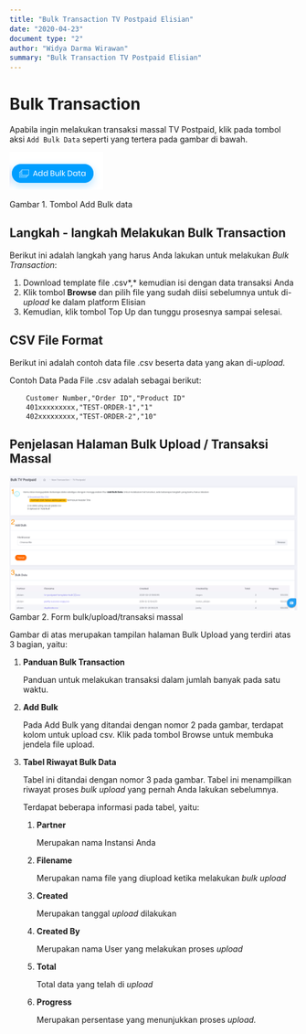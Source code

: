 ```yaml
---
title: "Bulk Transaction TV Postpaid Elisian"
date: "2020-04-23"
document type: "2"
author: "Widya Darma Wirawan"
summary: "Bulk Transaction TV Postpaid Elisian"
---
```


# Bulk Transaction

Apabila ingin melakukan transaksi massal TV Postpaid, klik pada tombol aksi `Add Bulk Data` seperti yang tertera pada gambar di bawah.

![](./image-user-manual/elisian-tvpostpaid-bulk-1.png)

Gambar 1. Tombol Add Bulk data

## **Langkah - langkah Melakukan Bulk Transaction**

Berikut ini adalah langkah yang harus Anda lakukan untuk melakukan *Bulk Transaction*:

1. Download template file .csv*,* kemudian isi dengan data transaksi Anda
2. Klik tombol **Browse** dan pilih file yang sudah diisi sebelumnya untuk di-*upload* ke dalam platform Elisian
3. Kemudian, klik tombol Top Up dan tunggu prosesnya sampai selesai.

## **CSV File Format**

Berikut ini adalah contoh data file .csv beserta data yang akan di-*upload.*

Contoh Data Pada File .csv adalah sebagai berikut:

```
    Customer Number,"Order ID","Product ID"
    401xxxxxxxxx,"TEST-ORDER-1","1"
    402xxxxxxxxx,"TEST-ORDER-2","10"
```

## **Penjelasan Halaman Bulk Upload / Transaksi Massal**

![](./image-user-manual/elisian-tvpostpaid-bulk-2.png)
Gambar 2. Form bulk/upload/transaksi massal

Gambar di atas merupakan tampilan halaman Bulk Upload yang terdiri atas 3 bagian, yaitu:

1. **Panduan Bulk Transaction**
    
    Panduan untuk melakukan transaksi dalam jumlah banyak pada satu waktu.

2. **Add Bulk**
    
    Pada Add Bulk yang ditandai dengan nomor 2 pada gambar, terdapat kolom untuk upload csv. Klik pada tombol Browse untuk membuka jendela file upload.

3. **Tabel Riwayat Bulk Data** 
    
    Tabel ini ditandai dengan nomor 3 pada gambar. Tabel ini menampilkan riwayat proses *bulk upload* yang pernah Anda lakukan sebelumnya.

    Terdapat beberapa informasi pada tabel, yaitu:

    1. **Partner** 
        
        Merupakan nama Instansi Anda

    2. **Filename** 
        
        Merupakan nama file yang diupload ketika melakukan *bulk upload*

    3. **Created** 
        
        Merupakan tanggal *upload* dilakukan

    4. **Created By** 
        
        Merupakan nama User yang melakukan proses *upload*

    5. **Total**
        
        Total data yang telah di *upload*

    6. **Progress** 
        
        Merupakan persentase yang menunjukkan proses *upload.*